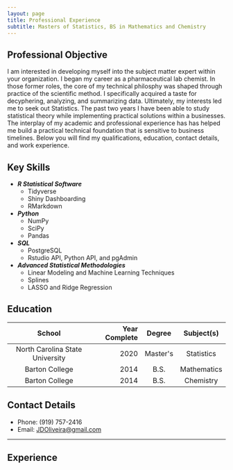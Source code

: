 ```yaml
---
layout: page
title: Professional Experience
subtitle: Masters of Statistics, BS in Mathematics and Chemistry
---
```


## Professional Objective
I am interested in developing myself into the subject matter expert within your organization. I began my career as a pharmaceutical lab chemist. In those former roles, the core of my technical philosphy was shaped through practice of the scientific method. I specifically acquired a taste for decyphering, analyzing, and summarizing data. Ultimately, my interests led me to seek out Statistics. The past two years I have been able to study statistical theory while implementing practical solutions within a businesses. The interplay of my academic and professional experience has has helped me build a practical technical foundation that is sensitive to business timelines. Below you will find my qualifications, education, contact details, and work experience.

## Key Skills

- ***R Statistical Software***
    - Tidyverse
    - Shiny Dashboarding
    - RMarkdown
- ***Python***
    - NumPy
    - SciPy
    - Pandas
- ***SQL***
    - PostgreSQL
    - Rstudio API, Python API, and pgAdmin
- ***Advanced Statistical Methodologies***
    - Linear Modeling and Machine Learning Techniques
    - Splines
    - LASSO and Ridge Regression

## Education

|            School                | Year Complete  | Degree    | Subject(s)   |
| :------------------------------: | --------------:| :-------: | :----------: |
| North Carolina State University  |     2020       | Master's  | Statistics   |
| Barton College                   |     2014       | B.S.      | Mathematics  |
| Barton College                   |     2014       | B.S.      | Chemistry    |

## Contact Details
    
- Phone: (919) 757-2416
- Email: JDOliveira@gmail.com

---

## Experience
